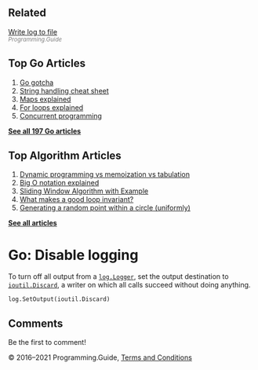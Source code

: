 <span class="underline"></span>

<span class="underline"></span>

## Related

[Write log to file](log-to-file.html)  
<span style="color: grey; font-style: italic; font-size: smaller">Programming.Guide</span>

## Top Go Articles

1.  [Go gotcha](go-gotcha.html)
2.  [String handling cheat sheet](string-functions-reference-cheat-sheet.html)
3.  [Maps explained](maps-explained.html)
4.  [For loops explained](for-loop.html)
5.  [Concurrent programming](go-concurrency-tutorial.html)

[**See all 197 Go articles**](index.html)

<span class="underline"></span>

## Top Algorithm Articles

1.  [Dynamic programming vs memoization vs tabulation](../dynamic-programming-vs-memoization-vs-tabulation.html)
2.  [Big O notation explained](../big-o-notation-explained.html)
3.  [Sliding Window Algorithm with Example](../sliding-window-example.html)
4.  [What makes a good loop invariant?](../what-makes-a-good-loop-invariant.html)
5.  [Generating a random point within a circle (uniformly)](../random-point-within-circle.html)

[**See all articles**](../index.html)

# Go: Disable logging

To turn off all output from a [`log.Logger`](https://golang.org/pkg/log/#Logger), set the output destination to [`ioutil.Discard`](https://golang.org/pkg/io/ioutil/#pkg-variables), a writer on which all calls succeed without doing anything.

    log.SetOutput(ioutil.Discard)

## Comments

Be the first to comment!

© 2016–2021 Programming.Guide, [Terms and Conditions](../terms-and-conditions.html)
